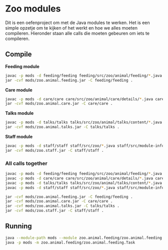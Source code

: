 # Zoo modules

Dit is een oefenproject om met de Java modules te werken.
Het is een simple opzetje om te kijken of het werkt en hoe we alles moeten compileren.
Hieronder staan alle calls die moeten gebeuren om iets te compileren.

## Compile

**Feeding module**

```bash
javac -p mods -d feeding/feeding feeding/src/zoo/animal/feeding/*.java feeding/src/module-info.java
jar -cvf mods/zoo.animal.feeding.jar -C feeding/feeding .
```

**Care module**

```bash
javac -p mods -d care/care care/src/zoo/animal/care/details/*.java care/src/zoo/animal/care/medical/*.java care/src/module-info.java
jar -cvf mods/zoo.animal.care.jar -C care/care .
```

**Talks module**

```bash
javac -p mods -d talks/talks talks/src/zoo/animal/talks/content/*.java talks/src/zoo/animal/talks/media/*.java talks/src/zoo/animal/talks/schedule/*.java talks/src/module-info.java
jar -cvf mods/zoo.animal.talks.jar -C talks/talks .
```

**Staff module**

```bash
javac -p mods -d staff/staff staff/src/zoo/*.java staff/src/module-info.java
jar -cvf mods/zoo.staff.jar -C staff/staff .
```

### All calls together
```bash
javac -p mods -d feeding/feeding feeding/src/zoo/animal/feeding/*.java module-info.java
javac -p mods -d care/care care/src/zoo/animal/care/details/*.java care/src/zoo/animal/care/medical/*.java care/src/module-info.java
javac -p mods -d talks/talks talks/src/zoo/animal/talks/content/*.java talks/src/zoo/animal/talks/media/*.java talks/src/zoo/animal/talks/schedule/*.java talks/src/module-info.java
javac -p mods -d staff/staff staff/src/zoo/*.java staff/src/module-info.java
```

```bash
jar -cvf mods/zoo.animal.feeding.jar -C feeding/feeding .
jar -cvf mods/zoo.animal.care.jar -C care/care .
jar -cvf mods/zoo.animal.talks.jar -C talks/talks .
jar -cvf mods/zoo.staff.jar -C staff/staff .
```

## Running

```bash
java --module-path mods --module zoo.animal.feeding/zoo.animal.feeding.Task
java -p mods -m zoo.animal.feeding/zoo.animal.feeding.Task
```
